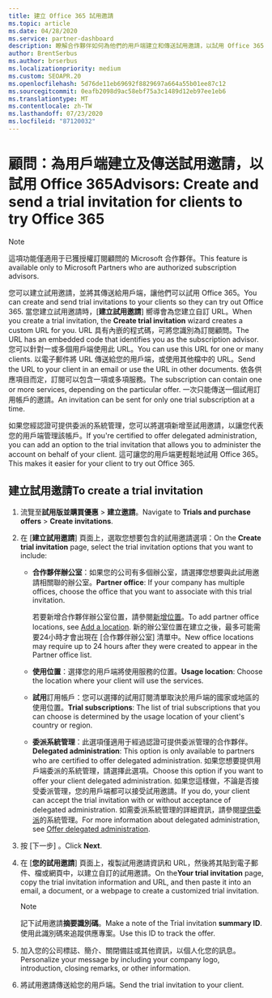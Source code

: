 ```yaml
---
title: 建立 Office 365 試用邀請
ms.topic: article
ms.date: 04/28/2020
ms.service: partner-dashboard
description: 瞭解合作夥伴如何為他們的用戶端建立和傳送試用邀請，以試用 Office 365。 合作夥伴非常是授權的訂閱顧問。
author: BrentSerbus
ms.author: brserbus
ms.localizationpriority: medium
ms.custom: SEOAPR.20
ms.openlocfilehash: 5d76de11eb69692f8829697a664a55b01ee87c12
ms.sourcegitcommit: 0eafb2098d9ac58ebf75a3c1489d12eb97ee1eb6
ms.translationtype: MT
ms.contentlocale: zh-TW
ms.lasthandoff: 07/23/2020
ms.locfileid: "87120032"
---
```

# <a name="advisors-create-and-send-a-trial-invitation-for-clients-to-try-office-365"></a><span data-ttu-id="22690-104">顧問：為用戶端建立及傳送試用邀請，以試用 Office 365</span><span class="sxs-lookup"><span data-stu-id="22690-104">Advisors: Create and send a trial invitation for clients to try Office 365</span></span>

> [!NOTE]
> <span data-ttu-id="22690-105">這項功能僅適用于已獲授權訂閱顧問的 Microsoft 合作夥伴。</span><span class="sxs-lookup"><span data-stu-id="22690-105">This feature is available only to Microsoft Partners who are authorized subscription advisors.</span></span>

<span data-ttu-id="22690-106">您可以建立試用邀請，並將其傳送給用戶端，讓他們可以試用 Office 365。</span><span class="sxs-lookup"><span data-stu-id="22690-106">You can create and send trial invitations to your clients so they can try out Office 365.</span></span> <span data-ttu-id="22690-107">當您建立試用邀請時，[**建立試用邀請**] 嚮導會為您建立自訂 URL。</span><span class="sxs-lookup"><span data-stu-id="22690-107">When you create a trial invitation, the **Create trial invitation** wizard creates a custom URL for you.</span></span> <span data-ttu-id="22690-108">URL 具有內嵌的程式碼，可將您識別為訂閱顧問。</span><span class="sxs-lookup"><span data-stu-id="22690-108">The URL has an embedded code that identifies you as the subscription advisor.</span></span> <span data-ttu-id="22690-109">您可以針對一或多個用戶端使用此 URL。</span><span class="sxs-lookup"><span data-stu-id="22690-109">You can use this URL for one or many clients.</span></span> <span data-ttu-id="22690-110">以電子郵件將 URL 傳送給您的用戶端，或使用其他檔中的 URL。</span><span class="sxs-lookup"><span data-stu-id="22690-110">Send the URL to your client in an email or use the URL in other documents.</span></span> <span data-ttu-id="22690-111">依各供應項目而定，訂閱可以包含一項或多項服務。</span><span class="sxs-lookup"><span data-stu-id="22690-111">The subscription can contain one or more services, depending on the particular offer.</span></span> <span data-ttu-id="22690-112">一次只能傳送一個試用訂用帳戶的邀請。</span><span class="sxs-lookup"><span data-stu-id="22690-112">An invitation can be sent for only one trial subscription at a time.</span></span>

<span data-ttu-id="22690-113">如果您經認證可提供委派的系統管理，您可以將選項新增至試用邀請，以讓您代表您的用戶端管理該帳戶。</span><span class="sxs-lookup"><span data-stu-id="22690-113">If you're certified to offer delegated administration, you can add an option to the trial invitation that allows you to administer the account on behalf of your client.</span></span> <span data-ttu-id="22690-114">這可讓您的用戶端更輕鬆地試用 Office 365。</span><span class="sxs-lookup"><span data-stu-id="22690-114">This makes it easier for your client to try out Office 365.</span></span>

## <a name="to-create-a-trial-invitation"></a><span data-ttu-id="22690-115">建立試用邀請</span><span class="sxs-lookup"><span data-stu-id="22690-115">To create a trial invitation</span></span>

1. <span data-ttu-id="22690-116">流覽至**試用版並購買優惠**  >  **建立邀請**。</span><span class="sxs-lookup"><span data-stu-id="22690-116">Navigate to **Trials and purchase offers** > **Create invitations**.</span></span>

2. <span data-ttu-id="22690-117">在 [**建立試用邀請**] 頁面上，選取您想要包含的試用邀請選項：</span><span class="sxs-lookup"><span data-stu-id="22690-117">On the **Create trial invitation** page, select the trial invitation options that you want to include:</span></span>

    - <span data-ttu-id="22690-118">**合作夥伴辦公室**：如果您的公司有多個辦公室，請選擇您想要與此試用邀請相關聯的辦公室。</span><span class="sxs-lookup"><span data-stu-id="22690-118">**Partner office**: If your company has multiple offices, choose the office that you want to associate with this trial invitation.</span></span>

        <span data-ttu-id="22690-119">若要新增合作夥伴辦公室位置，請參閱[新增位置](manage-locations.md)。</span><span class="sxs-lookup"><span data-stu-id="22690-119">To add partner office locations, see [Add a location](manage-locations.md).</span></span> <span data-ttu-id="22690-120">新的辦公室位置在建立之後，最多可能需要24小時才會出現在 [合作夥伴辦公室] 清單中。</span><span class="sxs-lookup"><span data-stu-id="22690-120">New office locations may require up to 24 hours after they were created to appear in the Partner office list.</span></span>

    - <span data-ttu-id="22690-121">**使用位置**：選擇您的用戶端將使用服務的位置。</span><span class="sxs-lookup"><span data-stu-id="22690-121">**Usage location**: Choose the location where your client will use the services.</span></span>
    - <span data-ttu-id="22690-122">**試用**訂用帳戶：您可以選擇的試用訂閱清單取決於用戶端的國家或地區的使用位置。</span><span class="sxs-lookup"><span data-stu-id="22690-122">**Trial subscriptions**: The list of trial subscriptions that you can choose is determined by the usage location of your client's country or region.</span></span>
    - <span data-ttu-id="22690-123">**委派系統管理**：此選項僅適用于經過認證可提供委派管理的合作夥伴。</span><span class="sxs-lookup"><span data-stu-id="22690-123">**Delegated administration**: This option is only available to partners who are certified to offer delegated administration.</span></span> <span data-ttu-id="22690-124">如果您想要提供用戶端委派的系統管理，請選擇此選項。</span><span class="sxs-lookup"><span data-stu-id="22690-124">Choose this option if you want to offer your client delegated administration.</span></span> <span data-ttu-id="22690-125">如果您這樣做，不論是否接受委派管理，您的用戶端都可以接受試用邀請。</span><span class="sxs-lookup"><span data-stu-id="22690-125">If you do, your client can accept the trial invitation with or without acceptance of delegated administration.</span></span> <span data-ttu-id="22690-126">如需委派系統管理的詳細資訊，請參閱[提供委派](customers-revoke-admin-privileges.md)的系統管理。</span><span class="sxs-lookup"><span data-stu-id="22690-126">For more information about delegated administration, see [Offer delegated administration](customers-revoke-admin-privileges.md).</span></span>

3. <span data-ttu-id="22690-127">按 [下一步]  。</span><span class="sxs-lookup"><span data-stu-id="22690-127">Click **Next**.</span></span>

4. <span data-ttu-id="22690-128">在 [**您的試用邀請**] 頁面上，複製試用邀請資訊和 URL，然後將其貼到電子郵件、檔或網頁中，以建立自訂的試用邀請。</span><span class="sxs-lookup"><span data-stu-id="22690-128">On the**Your trial invitation** page, copy the trial invitation information and URL, and then paste it into an email, a document, or a webpage to create a customized trial invitation.</span></span>

    > [!NOTE]
    > <span data-ttu-id="22690-129">記下試用邀請**摘要識別碼**。</span><span class="sxs-lookup"><span data-stu-id="22690-129">Make a note of the Trial invitation **summary ID**.</span></span> <span data-ttu-id="22690-130">使用此識別碼來追蹤供應專案。</span><span class="sxs-lookup"><span data-stu-id="22690-130">Use this ID to track the offer.</span></span>

5. <span data-ttu-id="22690-131">加入您的公司標誌、簡介、關閉備註或其他資訊，以個人化您的訊息。</span><span class="sxs-lookup"><span data-stu-id="22690-131">Personalize your message by including your company logo, introduction, closing remarks, or other information.</span></span>

6. <span data-ttu-id="22690-132">將試用邀請傳送給您的用戶端。</span><span class="sxs-lookup"><span data-stu-id="22690-132">Send the trial invitation to your client.</span></span>
